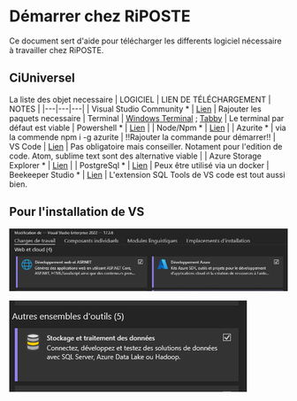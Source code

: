 # Démarrer chez RiPOSTE
Ce document sert d'aide pour télécharger les differents logiciel nécessaire à travailler chez RiPOSTE.
## CiUniversel

La liste des objet necessaire
| LOGICIEL | LIEN DE TÉLÉCHARGEMENT | NOTES |
|---|---|---|
| Visual Studio Community * | [Lien](https://visualstudio.microsoft.com/fr/thank-you-downloading-visual-studio/?sku=Community&channel=Release&version=VS2022&source=VSLandingPage&passive=false&cid=2030) | Rajouter les paquets necessaire
| Terminal | [Windows Terminal](https://apps.microsoft.com/store/detail/windows-terminal/9N0DX20HK701?hl=fr-fr&gl=fr) ; [Tabby](https://tabby.sh/) | Le terminal par défaut est viable
| Powershell * | [Lien](https://github.com/PowerShell/PowerShell/releases/tag/v7.3.3) | 
| Node/Npm * | [Lien](https://nodejs.org/dist/v19.8.1/node-v19.8.1.pkg) |
| Azurite * | via la commende npm i -g azurite | !!Rajouter la commande pour démarrer!!
| VS Code | [Lien](https://code.visualstudio.com/) | Pas obligatoire mais conseiller. Notament pour l'edition de code. Atom, sublime text sont des alternative viable |
| Azure Storage Explorer * | [Lien](https://azure.microsoft.com/en-us/products/storage/storage-explorer) |
| PostgreSql * | [Lien](https://www.postgresql.org/) | Peux être utilisé via un docker
| Beekeeper Studio * | [Lien](https://github.com/beekeeper-studio/beekeeper-studio/releases/tag/v3.8.9) | L'extension SQL Tools de VS code est tout aussi bien.

## Pour l'installation de VS

![Deux modules VS](https://raw.githubusercontent.com/SwordOfNayru/Notes/main/vs1.png)

![Troisième module VS](https://raw.githubusercontent.com/SwordOfNayru/Notes/main/vs2.png)
